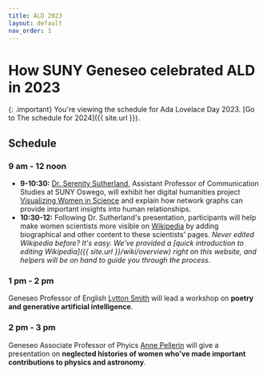 ```yaml
---
title: ALD 2023
layout: default
nav_order: 1
---
```


# How SUNY Geneseo celebrated ALD in 2023

{: .important}
You're viewing the schedule for Ada Lovelace Day 2023. [Go to The schedule for 2024]({{ site.url }}).

## Schedule

### 9 am - 12 noon

- **9-10:30:** [Dr. Serenity Sutherland](https://serenitysutherland.com/), Assistant Professor of Communication Studies at SUNY Oswego, will exhibit her digital humanities project [Visualizing Women in Science](https://diglib.amphilsoc.org/womeninscience/) and explain how network graphs can provide important insights into human relationships.
- **10:30-12:** Following Dr. Sutherland's presentation, participants will help make women scientists more visible on [Wikipedia](https://en.wikipedia.org) by adding biographical and other content to these scientists' pages. *Never edited Wikipedia before? It's easy. We've provided a [quick introduction to editing Wikipedia]({{ site.url }}/wiki/overview) right on this website, and helpers will be on hand to guide you through the process.*

### 1 pm - 2 pm

Geneseo Professor of English [Lytton Smith](https://www.geneseo.edu/english/smith) will lead a workshop on **poetry and generative artificial intelligence**.

### 2 pm - 3 pm

Geneseo Associate Professor of Phyics [Anne Pellerin](https://www.geneseo.edu/physics/pellerin) ​will give a presentation on **​neglected histories of women​ who've made important contributions to physics and astronomy**.